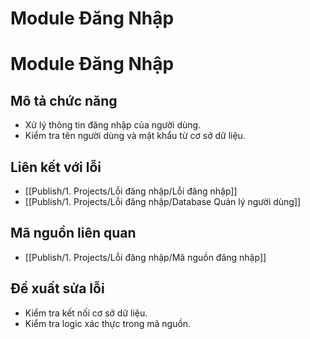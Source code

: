 # Module Đăng Nhập
# Module Đăng Nhập

## Mô tả chức năng
- Xử lý thông tin đăng nhập của người dùng.
- Kiểm tra tên người dùng và mật khẩu từ cơ sở dữ liệu.

## Liên kết với lỗi
- [[Publish/1. Projects/Lỗi đăng nhập/Lỗi đăng nhập]]
- [[Publish/1. Projects/Lỗi đăng nhập/Database Quản lý người dùng]]

## Mã nguồn liên quan
- [[Publish/1. Projects/Lỗi đăng nhập/Mã nguồn đăng nhập]]

## Đề xuất sửa lỗi
- Kiểm tra kết nối cơ sở dữ liệu.
- Kiểm tra logic xác thực trong mã nguồn.
